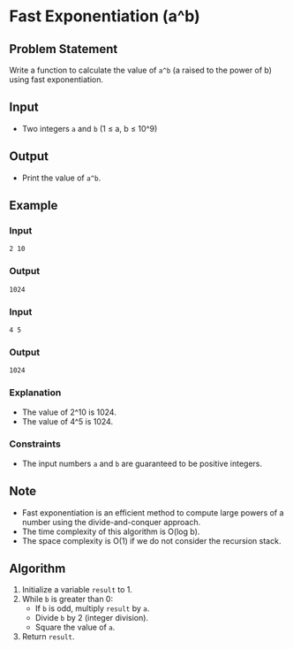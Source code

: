 # Fast Exponentiation (a^b)

## Problem Statement

Write a function to calculate the value of `a^b` (a raised to the power of b) using fast exponentiation.

## Input

- Two integers `a` and `b` (1 ≤ a, b ≤ 10^9)

## Output

- Print the value of `a^b`.

## Example

### Input

```
2 10
```

### Output

```
1024
```

### Input

```
4 5
```

### Output

```
1024
```

### Explanation

- The value of 2^10 is 1024.
- The value of 4^5 is 1024.

### Constraints

- The input numbers `a` and `b` are guaranteed to be positive integers.

## Note

- Fast exponentiation is an efficient method to compute large powers of a number using the divide-and-conquer approach.
- The time complexity of this algorithm is O(log b).
- The space complexity is O(1) if we do not consider the recursion stack.

## Algorithm

1. Initialize a variable `result` to 1.
2. While `b` is greater than 0:
   - If `b` is odd, multiply `result` by `a`.
   - Divide `b` by 2 (integer division).
   - Square the value of `a`.
3. Return `result`.
